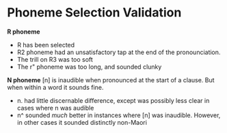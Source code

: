 # Phoneme Selection Validation

**R phoneme**

- R has been selected
- R2 phoneme had an unsatisfactory tap at the end of the pronounciation.
- The trill on R3 was too soft
- The r" phoneme was too long, and sounded clunky

**N phoneme**
[n] is inaudible when pronounced at the start of a clause. But when within a word it sounds fine.

- n. had little discernable difference, except was possibly less clear in cases where n was audible
- n^ sounded *much* better in instances where [n] was inaudible. However, in other cases it sounded distinctly non-Maori
